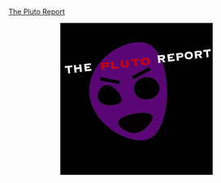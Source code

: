 [The Pluto Report](https://kofirok.github.io/animeWebsite/)

<p align="center">
  <img src="images/favicon.png" alt="ThePlutoReport" width="300"/>
</p>
